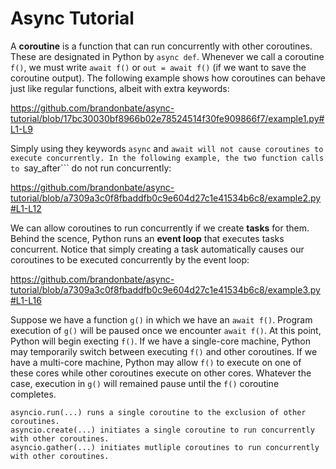 # Async Tutorial

A **coroutine** is a function that can run concurrently with other coroutines.
These are designated in Python by ```async def```.
Whenever we call a coroutine ```f()```, we must write ```await f()``` or ```out = await f()```
(if we want to save the coroutine output).
The following example shows how coroutines can behave just like regular functions, albeit with extra keywords:

https://github.com/brandonbate/async-tutorial/blob/17bc30030bf8966b02e78524514f30fe909866f7/example1.py#L1-L9

Simply using they keywords ```async``` and ```await will not cause coroutines to execute concurrently.
In the following example, the two function calls to ```say_after``` do not run concurrently:

https://github.com/brandonbate/async-tutorial/blob/a7309a3c0f8fbaddfb0c9e604d27c1e41534b6c8/example2.py#L1-L12

We can allow coroutines to run concurrently if we create **tasks** for them.
Behind the scence, Python runs an **event loop** that executes tasks concurrent.
Notice that simply creating a task automatically causes our coroutines to be executed concurrently
by the event loop:

https://github.com/brandonbate/async-tutorial/blob/a7309a3c0f8fbaddfb0c9e604d27c1e41534b6c8/example3.py#L1-L16

Suppose we have a function ```g()``` in which we have an ```await f()```.
Program execution of ```g()``` will be paused once we encounter ```await f()```.
At this point, Python will begin execting ```f()```.
If we have a single-core machine, Python may temporarily switch between executing ```f()``` and other coroutines.
If we have a multi-core machine, Python may allow ```f()``` to execute on one of these cores while other
coroutines execute on other cores.
Whatever the case, execution in ```g()``` will remained pause until the ```f()``` coroutine completes.

	asyncio.run(...) runs a single coroutine to the exclusion of other coroutines.
	asyncio.create(...) initiates a single coroutine to run concurrently with other coroutines.
	asyncio.gather(...) initiates mutliple coroutines to run concurrently with other coroutines.
